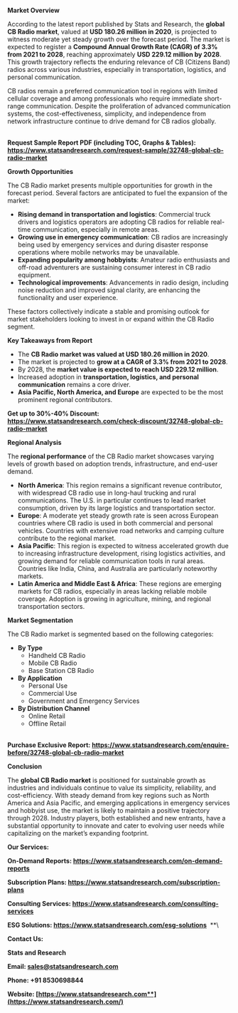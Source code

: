 ﻿**Market Overview**

According to the latest report published by Stats and Research, the **global CB Radio market**, valued at **USD 180.26 million in 2020**, is projected to witness moderate yet steady growth over the forecast period. The market is expected to register a **Compound Annual Growth Rate (CAGR) of 3.3% from 2021 to 2028**, reaching approximately **USD 229.12 million by 2028**. This growth trajectory reflects the enduring relevance of CB (Citizens Band) radios across various industries, especially in transportation, logistics, and personal communication.

CB radios remain a preferred communication tool in regions with limited cellular coverage and among professionals who require immediate short-range communication. Despite the proliferation of advanced communication systems, the cost-effectiveness, simplicity, and independence from network infrastructure continue to drive demand for CB radios globally.

\
**Request Sample Report PDF (including TOC, Graphs & Tables): <https://www.statsandresearch.com/request-sample/32748-global-cb-radio-market>**

**Growth Opportunities**

The CB Radio market presents multiple opportunities for growth in the forecast period. Several factors are anticipated to fuel the expansion of the market:

- **Rising demand in transportation and logistics**: Commercial truck drivers and logistics operators are adopting CB radios for reliable real-time communication, especially in remote areas.
- **Growing use in emergency communication**: CB radios are increasingly being used by emergency services and during disaster response operations where mobile networks may be unavailable.
- **Expanding popularity among hobbyists**: Amateur radio enthusiasts and off-road adventurers are sustaining consumer interest in CB radio equipment.
- **Technological improvements**: Advancements in radio design, including noise reduction and improved signal clarity, are enhancing the functionality and user experience.

These factors collectively indicate a stable and promising outlook for market stakeholders looking to invest in or expand within the CB Radio segment.

**Key Takeaways from Report**

- The **CB Radio market was valued at USD 180.26 million in 2020**.
- The market is projected to **grow at a CAGR of 3.3% from 2021 to 2028**.
- By 2028, the **market value is expected to reach USD 229.12 million**.
- Increased adoption in **transportation, logistics, and personal communication** remains a core driver.
- **Asia Pacific, North America, and Europe** are expected to be the most prominent regional contributors.

**Get up to 30%-40% Discount: <https://www.statsandresearch.com/check-discount/32748-global-cb-radio-market>**

**Regional Analysis**

The **regional performance** of the CB Radio market showcases varying levels of growth based on adoption trends, infrastructure, and end-user demand.

- **North America**: This region remains a significant revenue contributor, with widespread CB radio use in long-haul trucking and rural communications. The U.S. in particular continues to lead market consumption, driven by its large logistics and transportation sector.
- **Europe**: A moderate yet steady growth rate is seen across European countries where CB radio is used in both commercial and personal vehicles. Countries with extensive road networks and camping culture contribute to the regional market.
- **Asia Pacific**: This region is expected to witness accelerated growth due to increasing infrastructure development, rising logistics activities, and growing demand for reliable communication tools in rural areas. Countries like India, China, and Australia are particularly noteworthy markets.
- **Latin America and Middle East & Africa**: These regions are emerging markets for CB radios, especially in areas lacking reliable mobile coverage. Adoption is growing in agriculture, mining, and regional transportation sectors.

**Market Segmentation**

The CB Radio market is segmented based on the following categories:

- **By Type**
  - Handheld CB Radio
  - Mobile CB Radio
  - Base Station CB Radio
- **By Application**
  - Personal Use
  - Commercial Use
  - Government and Emergency Services
- **By Distribution Channel**
  - Online Retail
  - Offline Retail

\
**Purchase Exclusive Report: <https://www.statsandresearch.com/enquire-before/32748-global-cb-radio-market>**

**Conclusion**

The **global CB Radio market** is positioned for sustainable growth as industries and individuals continue to value its simplicity, reliability, and cost-efficiency. With steady demand from key regions such as North America and Asia Pacific, and emerging applications in emergency services and hobbyist use, the market is likely to maintain a positive trajectory through 2028. Industry players, both established and new entrants, have a substantial opportunity to innovate and cater to evolving user needs while capitalizing on the market’s expanding footprint.

**Our Services:** 

**On-Demand Reports: <https://www.statsandresearch.com/on-demand-reports>** 

**Subscription Plans: <https://www.statsandresearch.com/subscription-plans>** 

**Consulting Services: <https://www.statsandresearch.com/consulting-services>** 

**ESG Solutions: <https://www.statsandresearch.com/esg-solutions>** 
**\


**Contact Us:** 

**Stats and Research** 

**Email: <sales@statsandresearch.com>** 

**Phone: +91 8530698844** 

**Website: [https://www.statsandresearch.com**](https://www.statsandresearch.com/)**

